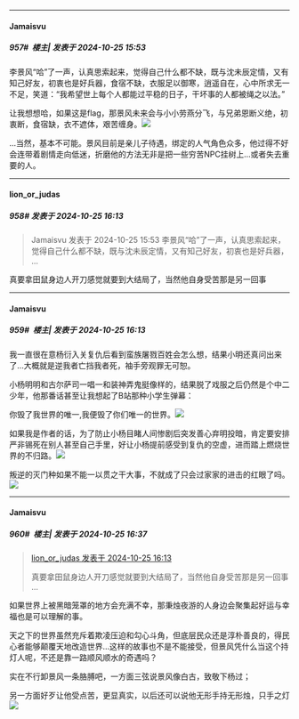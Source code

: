 ﻿
*****

####  Jamaisvu  
##### 957#         楼主| 发表于 2024-10-25 15:53

李景风“哈”了一声，认真思索起来，觉得自己什么都不缺，既与沈未辰定情，又有知己好友，初衷也是好兵器，食宿不缺，衣服足以御寒，逍遥自在，心中所求无一不足，笑道：“我希望世上每个人都能过平稳的日子，干坏事的人都被绳之以法。”

让我想想哈，如果这是flag，那景风未来会与小小劳燕分飞，与兄弟恩断义绝，初衷断，食宿缺，衣不遮体，艰苦缠身。<img src="https://static.saraba1st.com/image/smiley/face2017/067.png" referrerpolicy="no-referrer">

...当然，基本不可能。景风目前是亲儿子待遇，绑定的人气角色众多，他过得不好会连带着剧情走向低迷，折磨他的方法无非是把一些穷苦NPC挂树上...或者失去重要的人。


*****

####  lion_or_judas  
##### 958#       发表于 2024-10-25 16:13

<blockquote>Jamaisvu 发表于 2024-10-25 15:53
李景风“哈”了一声，认真思索起来，觉得自己什么都不缺，既与沈未辰定情，又有知己好友，初衷也是好兵器， ...</blockquote>
真要拿田鼠身边人开刀感觉就要到大结局了，当然他自身受苦那是另一回事

*****

####  Jamaisvu  
##### 959#         楼主| 发表于 2024-10-25 16:13

我一直很在意杨衍入关复仇后看到蛮族屠戮百姓会怎么想，结果小明还真问出来了...大概就是逆我者亡挡我者死，袖手旁观罪无可恕。

小杨明明和古尔萨司一唱一和装神弄鬼挺像样的，结果脱了戏服之后仍然是个中二少年，他那番话甚至让我想起了B站那种小学生弹幕：

你毁了我世界的唯一,我便毁了你们唯一的世界。<img src="https://static.saraba1st.com/image/smiley/face2017/134.png" referrerpolicy="no-referrer">

如果我是作者的话，为了防止小杨目睹人间惨剧后突发善心弃明投暗，肯定要安排严非锡死在别人甚至自己手里，好让小杨提前感受到复仇的空虚，进而踏上燃烧世界的不归路。<img src="https://static.saraba1st.com/image/smiley/face2017/037.png" referrerpolicy="no-referrer">

叛逆的灭门种如果不能一以贯之干大事，不就成了只会过家家的进击的红眼了吗。<img src="https://static.saraba1st.com/image/smiley/face2017/053.png" referrerpolicy="no-referrer">


*****

####  Jamaisvu  
##### 960#         楼主| 发表于 2024-10-25 16:37

<blockquote><a href="httphttps://bbs.saraba1st.com/2b/forum.php?mod=redirect&amp;goto=findpost&amp;pid=66540469&amp;ptid=1991522" target="_blank">lion_or_judas 发表于 2024-10-25 16:13</a>

真要拿田鼠身边人开刀感觉就要到大结局了，当然他自身受苦那是另一回事 ...</blockquote>
如果世界上被黑暗笼罩的地方会充满不幸，那秉烛夜游的人身边会聚集起好运与幸福也是可以理解的事。

天之下的世界虽然充斥着欺凌压迫和勾心斗角，但底层民众还是淳朴善良的，得民心者能够颠覆天地改造世界...这样的故事也不是不能接受，但景风凭什么当这个持灯人呢，不还是靠一路顺风顺水的奇遇吗？

实在不行卸景风一条胳膊吧，一方面三弦说景风像白古，致敬下杨过；

另一方面好歹让他受点苦，更显真实，以后还可以说他无形手持无形烛，只手之灯<img src="https://static.saraba1st.com/image/smiley/face2017/066.png" referrerpolicy="no-referrer">

